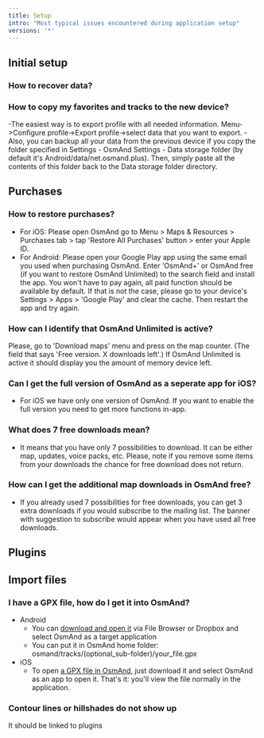 ```yaml
---
title: Setup
intro: "Most typical issues encountered during application setup"
versions: '*'
---
```


## Initial setup 

### How to recover data?
### How to copy my favorites and tracks to the new device?
-The easiest way is to export profile with all needed information. Menu->Configure profile->Export profile->select data that you want to export.
-Also, you can backup all your data from the previous device if you copy the folder specified in Settings - OsmAnd Settings - Data storage folder (by default it's Android/data/net.osmand.plus). Then, simply paste all the contents of this folder back to the Data storage folder directory.
## Purchases
### How to restore purchases?
- For iOS: Please open OsmAnd go to Menu > Maps & Resources > Purchases tab > tap 'Restore All Purchases' button > enter your Apple ID.
- For Android: Please open your Google Play app using the same email you used when purchasing OsmAnd. Enter 'OsmAnd+' or OsmAnd free (if you want to restore OsmAnd Unlimited) to the search field and install the app. You won't have to pay again, all paid function should be available by default. If that is not the case, please go to your device's Settings > Apps > 'Google Play' and clear the cache. Then restart the app and try again.
### How can I identify that OsmAnd Unlimited is active?
Please, go to 'Download maps' menu and press on the map counter. (The field that says 'Free version. X downloads left'.) If OsmAnd Unlimited is active it should display you the amount of memory device left.
### Can I get the full version of OsmAnd as a seperate app for iOS?
- For iOS we have only one version of OsmAnd. If you want to enable the full version you need to get more functions in-app. 
### What does 7 free downloads mean?
- It means that you have only 7 possibilities to download. It can be either map, updates, voice packs, etc. 
Please, note if you remove some items from your downloads the chance for free download does not return. 
### How can I get the additional map downloads in OsmAnd free?
- If you already used 7 possibilities for free downloads, you can get 3 extra downloads if you would subscribe to the mailing list. The banner with suggestion to subscribe would appear when you have used all free downloads.

## Plugins

## Import files
### I have a GPX file, how do I get it into OsmAnd?
- Android
    * You can [download and open it](https://osmand.net/features/trip-planning#Planning_trip_using_GPX_track) via File Browser or Dropbox and select OsmAnd as a target application
    * You can put it in OsmAnd home folder: osmand/tracks/(optional\_sub-folder)/your\_file.gpx
- iOS
    * To open [a GPX file in OsmAnd](https://osmand.net/features/trip-planning#Planning_trip_using_GPX_track),
just download it and select OsmAnd as an app to open it. That's it: you'll view the file normally in the application.


### Contour lines or hillshades do not show up
It should be linked to plugins



